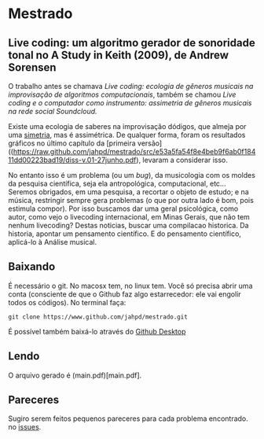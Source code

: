 # Mestrado

## Live coding: um algoritmo gerador de sonoridade tonal no A Study in Keith (2009), de Andrew Sorensen

O trabalho antes se chamava *Live coding: ecologia de gêneros musicais na improvisação de algoritmos computacionais*, também se chamou *Live coding e o computador como instrumento: assimetria de gêneros musicais na rede social Soundcloud.*

Existe uma ecologia de saberes na improvisação dódigos, que almeja por uma [simetria](https://sites.google.com/a/abaetenet.net/nansi/), mas é assimétrica. De qualquer forma, foram os resultados gráficos no último capítulo da [primeira versão]((https://raw.github.com/jahpd/mestrado/src/e53a5fa54f8e4beb9f6ab0f18411dd00223bad19/diss-v.01-27junho.pdf), levaram a considerar isso.

No entanto isso é um problema (ou um _bug_), da musicologia com os moldes da pesquisa científica, seja ela antropológica, computacional, etc... Seremos obrigados, em uma pesquisa, a recortar o objeto de estudo; e na música, restringir sempre gera problemas (o que por outra lado é bom, pois estimula compor). Por isso buscamos dar uma geral psicológica, como autor, como vejo o livecoding internacional, em Minas Gerais, que não tem nenhum livecoding? Destas noticias, buscar uma compilacao historica. Da historia, apontar um pensamento científico. E do pensamento científico, aplicá-lo à Análise musical.

## Baixando

É necessário o git. No macosx tem, no linux tem. Você só precisa abrir uma conta (consciente de que o Github faz algo estarrecedor: ele vai engolir todos os códigos). No terminal faça:

    git clone https://www.github.com/jahpd/mestrado.git

É possível também baixá-lo através do [Github Desktop]()

## Lendo

O arquivo gerado é (main.pdf)[main.pdf]. 

## Pareceres

Sugiro serem feitos pequenos pareceres para cada problema encontrado. no [issues](https://bitbucket.org/cravista/mestrado/issues). 






